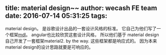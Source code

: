 title: material design~~
author: wecash FE team
date: 2016-07-14 05:31:25
tags:
---
material design。
是谷歌设计出品的一套设计风格的标准。
它自己为他们写了一个框架[mdl](https://getmdl.io/started/)。
angular也比较欣赏这套设计风格，
所以他们基于 material design自己开发了一套框架material2.
by the way. 这些框架都是响应式的。
因为本来material design的设计思路就要是可响应的。
